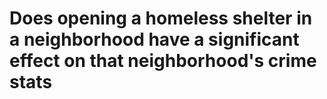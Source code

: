 # Does opening a homeless shelter in a neighborhood have a significant effect on that neighborhood's crime stats
